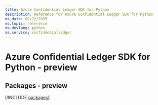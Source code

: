 ```yaml
---
title: Azure Confidential Ledger SDK for Python
description: Reference for Azure Confidential Ledger SDK for Python
ms.date: 08/22/2025
ms.topic: reference
ms.devlang: python
ms.service: confidentialledger
---
```

# Azure Confidential Ledger SDK for Python - preview
## Packages - preview
[!INCLUDE [packages](confidential-ledger-index.md)]